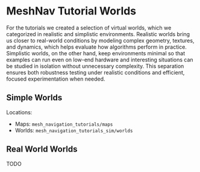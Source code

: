 # MeshNav Tutorial Worlds

For the tutorials we created a selection of virtual worlds, which we categorized in realistic and simplistic environments.
Realistic worlds bring us closer to real-world conditions by modeling complex geometry, textures, and dynamics, which helps evaluate how algorithms perform in practice.
Simplistic worlds, on the other hand, keep environments minimal so that examples can run even on low-end hardware and interesting situations can be studied in isolation without unnecessary complexity.
This separation ensures both robustness testing under realistic conditions and efficient, focused experimentation when needed.

## Simple Worlds

Locations:
- Maps: `mesh_navigation_tutorials/maps`
- Worlds: `mesh_navigation_tutorials_sim/worlds`

## Real World Worlds

TODO

